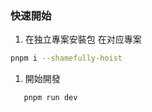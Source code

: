### 快速開始
1. 在独立專案安裝包 
在对应專案
```bash
pnpm i --shamefully-hoist
```
1. 開始開發
```bash
   pnpm run dev
```

